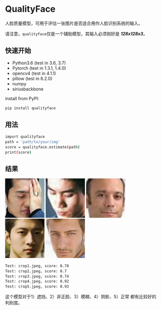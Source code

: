 # QualityFace


人脸质量模型，可用于评估一张图片是否适合用作人脸识别系统的输入。

请注意，`qualityface`仅是一个辅助模型，其输入必须刚好是 **_128x128x3_**。

## 快速开始

+ Python3.6 (test in 3.6, 3.7)
+ Pytorch (test in 1.3.1, 1.4.0)
+ opencv4 (test in 4.1.1)
+ pillow (test in 6.2.0)
+ numpy
+ siriusbackbone

install from PyPI:
```sh
pip install qualityface
```

## 用法

```sh
import qualityface
path = 'path/to/your/img'
score = qualityface.estimate(path)
print(score)
```

## 结果
<img src="test/crop1.jpeg">
<img src="test/crop2.jpeg">
<img src="test/crop3.jpeg">
<img src="test/crop4.jpeg">
<img src="test/crop5.jpeg">

```sh
Test: crop1.jpeg, score: 0.78
Test: crop2.jpeg, score: 0.7
Test: crop3.jpeg, score: 0.74
Test: crop4.jpeg, score: 0.92
Test: crop5.jpeg, score: 0.93
```

这个模型对于1）遮挡、2）非正脸、3）模糊、4）阴影、5）正常 都有比较好的判别度。

